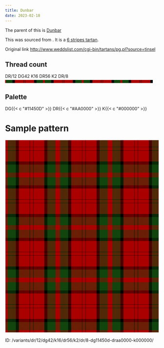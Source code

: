 ```yaml
---
title: Dunbar
date: 2023-02-18
---
```

The parent of this is [Dunbar](/tartans/dr/12/dg42/k16/dr56/k2/dr/8/)


This was sourced from <no value>.  It is a [6 stripes tartan](/stripes/stripes6/).

Original link http://www.weddslist.com/cgi-bin/tartans/pg.pl?source=tinsel

## Thread count
DR/12 DG42 K16 DR56 K2 DR/8
![Sett](sett.png)

## Palette
DG{{< c "#11450D" >}} DR{{< c "#AA0000" >}} K{{< c "#000000" >}}

# Sample pattern

![Tartan detail](tartan.png "DR/12 DG42 K16 DR56 K2 DR/8 tartan")

ID: /variants/dr/12/dg42/k16/dr56/k2/dr/8-dg11450d-draa0000-k000000/